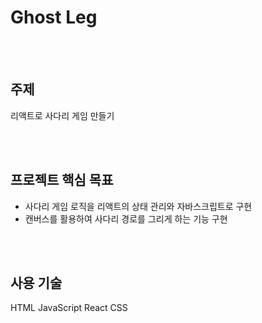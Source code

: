 # Ghost Leg

<br>
<br>

## 주제
리액트로 사다리 게임 만들기

<br>
<br>

## 프로젝트 핵심 목표
- 사다리 게임 로직을 리액트의 상태 관리와 자바스크립트로 구현
- 캔버스를 활용하여 사다리 경로를 그리게 하는 기능 구현

<br>
<br>

## 사용 기술
HTML
JavaScript
React
CSS
